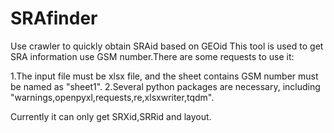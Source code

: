 # SRAfinder
Use crawler to quickly obtain SRAid based on GEOid
This tool is used to get SRA information use GSM number.There are some requests to use it:

1.The input file must be xlsx file, and the sheet contains GSM number must be named as "sheet1".
2.Several python packages are necessary, including "warnings,openpyxl,requests,re,xlsxwriter,tqdm".

Currently it can only get SRXid,SRRid and layout.

